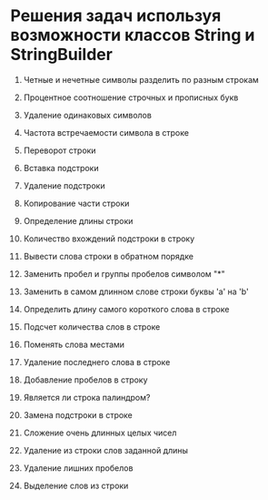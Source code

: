 # Решения задач используя возможности классов String и StringBuilder


1. Четные и нечетные символы разделить по разным строкам

2. Процентное соотношение строчных и прописных букв

3. Удаление одинаковых символов

4. Частота встречаемости символа в строке

5. Переворот строки

6. Вставка подстроки

7. Удаление подстроки

8. Копирование части строки

9. Определение длины строки

10. Количество вхождений подстроки в строку

11. Вывести слова строки в обратном порядке

12. Заменить пробел и группы пробелов символом "*"

13. Заменить в самом длинном слове строки буквы 'a' на 'b'

14. Определить длину самого короткого слова в строке

15. Подсчет количества слов в строке

16. Поменять слова местами

17. Удаление последнего слова в строке

18. Добавление пробелов в строку

19. Является ли строка палиндром?

20. Замена подстроки в строке
 
21. Сложение очень длинных целых чисел

22. Удаление из строки слов заданной длины

23. Удаление лишних пробелов

24. Выделение слов из строки
